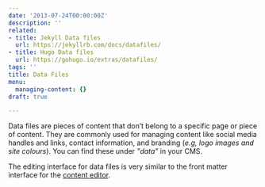 ```yaml
---
date: '2013-07-24T00:00:00Z'
description: ''
related:
- title: Jekyll Data files
  url: https://jekyllrb.com/docs/datafiles/
- title: Hugo Data files
  url: https://gohugo.io/extras/datafiles/
tags: ''
title: Data Files
menu:
  managing-content: {}
draft: true

---
```

Data files are pieces of content that don’t belong to a specific page or piece of content. They are commonly used for managing content like social media handles and links, contact information, and branding (*e.g, logo images and site colours*). You can find these under *"data"* in your CMS.

The editing interface for data files is very similar to the front matter interface for the [content editor](/docs/managing-content/editing-content).


